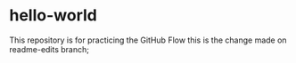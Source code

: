 # hello-world
This repository is for practicing the GitHub Flow
this is the change made on readme-edits branch;
